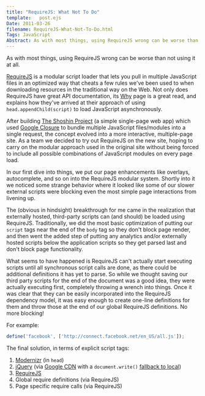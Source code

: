 ```yaml
---
title: "RequireJS: What Not To Do"
template:   post.ejs
Date: 2011-03-26	
filename: RequireJS-What-Not-To-Do.html
Tags: JavaScript
Abstract: As with most things, using RequireJS wrong can be worse than not using it at all.
---
```


As with most things, using RequireJS wrong can be worse than not using
it at all.

[RequireJS](http://requirejs.org/) is a modular script loader that lets
you pull in multiple JavaScript files in an optimized way that cheats a
few rules we've been used to when downloading resources in the
traditional way on the Web. Not only does RequireJS have great API
documentation, its [Why](http://requirejs.org/docs/why.html) page is a
great read, and explains how they've arrived at their approach of using
`head.appendChild(script)` to load JavaScript asynchronously.

After building [The Shoshin
Project](http://chrisbosco.com/work/#/explore/the-shoshin-project) (a
simple single-page web app) which used [Google
Closure](http://code.google.com/closure/) to bundle multiple JavaScript
files/modules into a single request, the concept evolved into a more
interactive, multiple-page site. As a team we decided to try out
RequireJS on the new site, hoping to carry on the modular approach used
in the original site without being forced to include all possible
combinations of JavaScript modules on every page load.

In our first dive into things, we put our page enhancements like
overlays, autocomplete, and so on into the RequireJS modular system.
Shortly into it we noticed some strange behavior where it looked like
some of our slower external scripts were blocking even the most simple
page interactions from livening up.

The (obvious in hindsight) breakthrough for me came in the realization
that externally hosted, third-party scripts can (and should) be loaded
using RequireJS. Traditionally, we did the most basic optimization of
putting our `script` tags near the end of the `body` tag so they don't
block page render, and then went the added step of putting any analytics
and/or externally hosted scripts below the application scripts so they
get parsed last and don't block page functionality.

What seems to have happened is RequireJS can't actually start executing
scripts until all synchronous script calls are done, as there could be
additional definitions it has yet to parse. So while we thought saving
our third party scripts for the end of the document was a good idea,
they were actually executing first, completely throwing a wrench into
things. Once it was clear that they can be easily incorporated into the
RequireJS dependency model, it was easy enough to create one-line
definitions for them and throw those at the end of our global RequireJS
definitions. No more blocking!

For example:

```javascript
define('facebook', ['http://connect.facebook.net/en_US/all.js']);
```

The final solution, in terms of explicit script tags:

1.  [Modernizr](http://www.modernizr.com/) (in `head`)
2.  [jQuery](http://jquery.com/) (via [Google
    CDN](http://code.google.com/apis/libraries/devguide.html#jquery)
    with a `document.write()` [fallback to
    local](http://html5boilerplate.com/))
3.  [RequireJS](http://requirejs.org/)
4.  Global require definitions (via RequireJS)
5.  Page specific require calls (via RequireJS)

